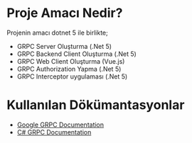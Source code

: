 # Proje Amacı Nedir?

Projenin amacı dotnet 5 ile birlikte;
* GRPC Server Oluşturma (.Net 5)
* GRPC Backend Client Oluşturma (.Net 5)
* GRPC Web Client Oluşturma (Vue.js)
* GRPC Authorization Yapma (.Net 5)
* GRPC Interceptor uygulaması (.Net 5)

# Kullanılan Dökümantasyonlar
* [Google GRPC Documentation](https://grpc.io/docs/what-is-grpc/)
* [C# GRPC Documentation](https://docs.microsoft.com/en-us/aspnet/core/grpc/?view=aspnetcore-5.0)
